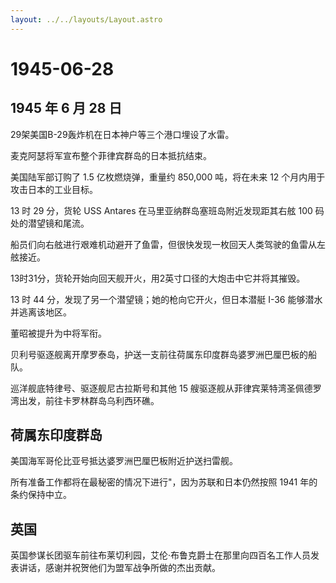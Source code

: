 ```yaml
---
layout: ../../layouts/Layout.astro
---
```


# 1945-06-28

## 1945 年 6 月 28 日

29架美国B-29轰炸机在日本神户等三个港口埋设了水雷。

麦克阿瑟将军宣布整个菲律宾群岛的日本抵抗结束。

美国陆军部订购了 1.5 亿枚燃烧弹，重量约 850,000 吨，将在未来 12
个月内用于攻击日本的工业目标。

13 时 29 分，货轮 USS Antares 在马里亚纳群岛塞班岛附近发现距其右舷 100
码处的潜望镜和尾流。

船员们向右舷进行艰难机动避开了鱼雷，但很快发现一枚回天人类驾驶的鱼雷从左舷接近。

13时31分，货轮开始向回天舰开火，用2英寸口径的大炮击中它并将其摧毁。

13 时 44 分，发现了另一个潜望镜；她的枪向它开火，但日本潜艇 I-36
能够潜水并逃离该地区。

董昭被提升为中将军衔。

贝利号驱逐舰离开摩罗泰岛，护送一支前往荷属东印度群岛婆罗洲巴厘巴板的船队。

巡洋舰底特律号、驱逐舰尼古拉斯号和其他 15
艘驱逐舰从菲律宾莱特湾圣佩德罗湾出发，前往卡罗林群岛乌利西环礁。

## 荷属东印度群岛

美国海军哥伦比亚号抵达婆罗洲巴厘巴板附近护送扫雷舰。

所有准备工作都将在最秘密的情况下进行"，因为苏联和日本仍然按照 1941
年的条约保持中立。

## 英国

英国参谋长团驱车前往布莱切利园，艾伦·布鲁克爵士在那里向四百名工作人员发表讲话，感谢并祝贺他们为盟军战争所做的杰出贡献。